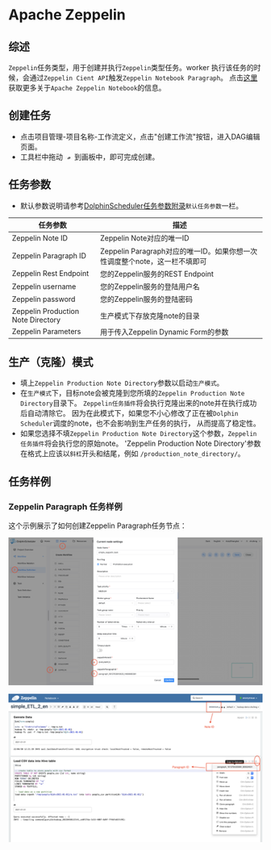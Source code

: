 # Apache Zeppelin

## 综述

`Zeppelin`任务类型，用于创建并执行`Zeppelin`类型任务。worker 执行该任务的时候，会通过`Zeppelin Cient API`触发`Zeppelin Notebook Paragraph`。
点击[这里](https://zeppelin.apache.org/) 获取更多关于`Apache Zeppelin Notebook`的信息。

## 创建任务

- 点击项目管理-项目名称-工作流定义，点击"创建工作流"按钮，进入DAG编辑页面。
- 工具栏中拖动 <img src="../../../../img/tasks/icons/zeppelin.png" width="15"/> 到画板中，即可完成创建。

## 任务参数

[//]: # (TODO: use the commented anchor below once our website template supports this syntax)
[//]: # (- 默认参数说明请参考[DolphinScheduler任务参数附录]&#40;appendix.md#默认任务参数&#41;`默认任务参数`一栏。)

- 默认参数说明请参考[DolphinScheduler任务参数附录](appendix.md)`默认任务参数`一栏。

|              **任务参数**              |                      **描述**                       |
|------------------------------------|---------------------------------------------------|
| Zeppelin Note ID                   | Zeppelin Note对应的唯一ID                              |
| Zeppelin Paragraph ID              | Zeppelin Paragraph对应的唯一ID。如果你想一次性调度整个note，这一栏不填即可 |
| Zeppelin Rest Endpoint             | 您的Zeppelin服务的REST Endpoint                        |
| Zeppelin username                  | 您的Zeppelin服务的登陆用户名                      |
| Zeppelin password                  | 您的Zeppelin服务的登陆密码                           |
| Zeppelin Production Note Directory | 生产模式下存放克隆note的目录                                  |
| Zeppelin Parameters                | 用于传入Zeppelin Dynamic Form的参数                      |

## 生产（克隆）模式

- 填上`Zeppelin Production Note Directory`参数以启动`生产模式`。
- 在`生产模式`下，目标note会被克隆到您所填的`Zeppelin Production Note Directory`目录下。
  `Zeppelin任务插件`将会执行克隆出来的note并在执行成功后自动清除它。
  因为在此模式下，如果您不小心修改了正在被`Dolphin Scheduler`调度的note，也不会影响到生产任务的执行，
  从而提高了稳定性。
- 如果您选择不填`Zeppelin Production Note Directory`这个参数，`Zeppelin任务插件`将会执行您的原始note。
  'Zeppelin Production Note Directory'参数在格式上应该以`斜杠`开头和结尾，例如 `/production_note_directory/`。

## 任务样例

### Zeppelin Paragraph 任务样例

这个示例展示了如何创建Zeppelin Paragraph任务节点：

![demo-zeppelin-paragraph](../../../../img/tasks/demo/zeppelin.png)

![demo-get-zeppelin-id](../../../../img/tasks/demo/zeppelin_id.png)


